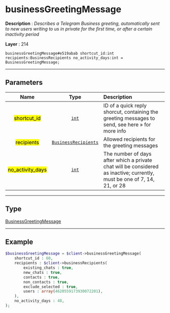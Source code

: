 # businessGreetingMessage

**Description** : *Describes a Telegram Business greeting, automatically sent to new users writing to us in private for the first time, or after a certain inactivity period*

**Layer** : 214

```tl
businessGreetingMessage#e519abab shortcut_id:int recipients:BusinessRecipients no_activity_days:int = BusinessGreetingMessage;
```

---

## Parameters

| Name | Type | Description |
| :---: | :---: | :--- |
| <mark>shortcut_id</mark> | [`int`](type/int) | ID of a quick reply shorcut, containing the greeting messages to send, see here » for more info |
| <mark>recipients</mark> | [`BusinessRecipients`](type/BusinessRecipients) | Allowed recipients for the greeting messages |
| <mark>no_activity_days</mark> | [`int`](type/int) | The number of days after which a private chat will be considered as inactive; currently, must be one of 7, 14, 21, or 28 |

---

## Type

[BusinessGreetingMessage](type/BusinessGreetingMessage)

---

## Example

```php
$businessGreetingMessage = $client->businessGreetingMessage(
	shortcut_id : 60,
	recipients : $client->businessRecipients(
		existing_chats : true,
		new_chats : true,
		contacts : true,
		non_contacts : true,
		exclude_selected : true,
		users : array(4620559173930072201),
	),
	no_activity_days : 48,
);
```